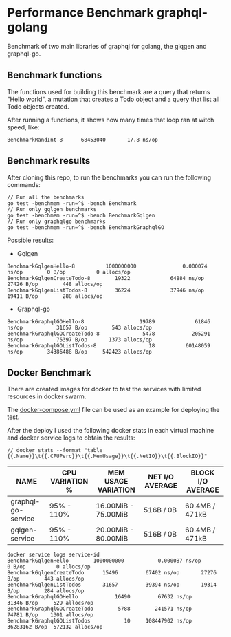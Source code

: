 # Performance Benchmark graphql-golang
Benchmark of two main libraries of graphql for golang, the glqgen and graphql-go.

## Benchmark functions
The functions used for building this benchmark are a query that returns "Hello world", a mutation that creates a Todo object and a query that list all Todo objects created.

After running a functions, it shows how many times that loop ran at witch speed, like:
```
BenchmarkRandInt-8   	68453040	   17.8 ns/op
```

## Benchmark results
After cloning this repo, to run the benchmarks you can run the following commands:

    // Run all the benchmarks
    go test -benchmem -run=^$ -bench Benchmark
    // Run only gqlgen benchmarks
    go test -benchmem -run=^$ -bench BenchmarkGqlgen
    // Run only graphqlgo benchmarks
    go test -benchmem -run=^$ -bench BenchmarkGraphqlGO

Possible results:
+ Gqlgen
```
BenchmarkGqlgenHello-8          1000000000               0.000074 ns/op        0 B/op          0 allocs/op
BenchmarkGqlgenCreateTodo-8        19322             64884 ns/op           27426 B/op        448 allocs/op
BenchmarkGqlgenListTodos-8         36224             37946 ns/op           19411 B/op        288 allocs/op
```
+ Graphql-go
```
BenchmarkGraphqlGOHello-8                  19789             61846 ns/op           31657 B/op        543 allocs/op
BenchmarkGraphqlGOCreateTodo-8              5478            205291 ns/op           75397 B/op       1373 allocs/op
BenchmarkGraphqlGOListTodos-8                 18          60148059 ns/op        34386488 B/op     542423 allocs/op
```

## Docker Benchmark
There are created images for docker to test the services with limited resources in docker swarm.

The [docker-compose.yml](https://github.com/ygorrodriguesdft/gqlgen-benchmark/blob/master/docker-compose.yml) file can be used as an example for deploying the test.

After the deploy I used the following docker stats in each virtual machine and docker service logs to obtain the results:

```
// docker stats --format "table {{.Name}}\t{{.CPUPerc}}\t{{.MemUsage}}\t{{.NetIO}}\t{{.BlockIO}}"
```
| NAME | CPU VARIATION % | MEM USAGE VARIATION | NET I/O AVERAGE | BLOCK I/O AVERAGE |
| ---- | ----- | ----------------- | ------- | --------- |
| graphql-go-service | 95% - 110% | 16.00MiB - 75.00MiB | 516B / 0B | 60.4MB / 471kB |
| gqlgen-service | 95% - 110% | 20.00MiB - 80.00MiB | 516B / 0B | 60.4MB / 471kB |

```
docker service logs service-id
BenchmarkGqlgenHello      	1000000000	         0.000087 ns/op	       0 B/op	       0 allocs/op
BenchmarkGqlgenCreateTodo 	   15496	     67402 ns/op	   27276 B/op	     443 allocs/op
BenchmarkGqlgenListTodos  	   31657	     39394 ns/op	   19314 B/op	     284 allocs/op
BenchmarkGraphqlGOHello      	   16490	     67632 ns/op	   31346 B/op     529 allocs/op
BenchmarkGraphqlGOCreateTodo 	    5788	    241571 ns/op	   74781 B/op    1301 allocs/op
BenchmarkGraphqlGOListTodos  	      10	 108447902 ns/op	36283162 B/op  572132 allocs/op
```